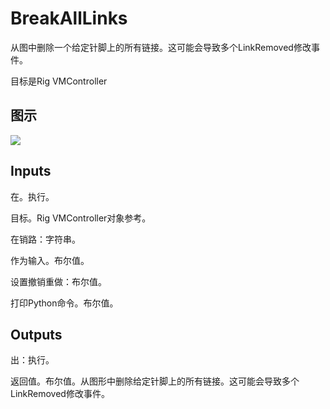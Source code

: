 # BreakAllLinks

从图中删除一个给定针脚上的所有链接。这可能会导致多个LinkRemoved修改事件。

目标是Rig VMController

## 图示

![]($-20221218-20422091.png)

## Inputs

在。执行。

目标。Rig VMController对象参考。

在销路：字符串。

作为输入。布尔值。

设置撤销重做：布尔值。

打印Python命令。布尔值。  

## Outputs

出：执行。

返回值。布尔值。从图形中删除给定针脚上的所有链接。这可能会导致多个LinkRemoved修改事件。
